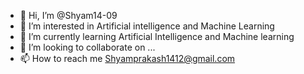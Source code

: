 - 👋 Hi, I’m @Shyam14-09
- 👀 I’m interested in Artificial intelligence and Machine Learning 
- 🌱 I’m currently learning Artificial Intelligence and Machine learning 
- 💞️ I’m looking to collaborate on ...
- 📫 How to reach me  Shyamprakash1412@gmail.com

<!---
Shyam14-09/Shyam14-09 is a ✨ special ✨ repository because its `README.md` (this file) appears on your GitHub profile.
You can click the Preview link to take a look at your changes.
--->
